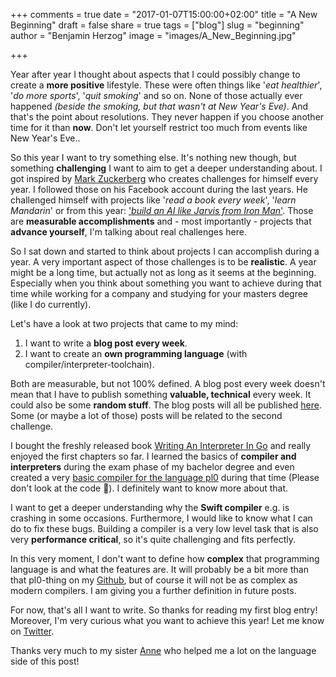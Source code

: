 +++
comments = true
date = "2017-01-07T15:00:00+02:00"
title = "A New Beginning"
draft = false
share = true
tags = ["blog"]
slug = "beginning"
author = "Benjamin Herzog"
image = "images/A_New_Beginning.jpg"

+++

Year after year I thought about aspects that I could possibly change to create a **more positive** lifestyle. These were often things like '*eat healthier*', '*do more sports*', '*quit smoking*' and so on. None of those actually ever happened *(beside the smoking, but that wasn't at New Year's Eve)*. And that's the point about resolutions. They never happen if you choose another time for it than **now**. Don't let yourself restrict too much from events like New Year's Eve..

So this year I want to try something else. It's nothing new though, but something **challenging** I want to aim to get a deeper understanding about. I got inspired by [Mark Zuckerberg](https://www.facebook.com/zuck) who creates challenges for himself every year. I followed those on his Facebook account during the last years. He challenged himself with projects like '*read a book every week*', '*learn Mandarin*' or from this year: ['*build an AI like Jarvis from Iron Man*'](https://www.facebook.com/notes/mark-zuckerberg/building-jarvis/10154361492931634/). Those are **measurable accomplishments** and - most importantly - projects that **advance yourself**, I'm talking about real challenges here.

So I sat down and started to think about projects I can accomplish during a year. A very important aspect of those challenges is to be **realistic**. A year might be a long time, but actually not as long as it seems at the beginning. Especially when you think about something you want to achieve during that time while working for a company and studying for your masters degree (like I do currently).

Let's have a look at two projects that came to my mind:

1. I want to write a **blog post every week**.
2. I want to create an **own programming language** (with compiler/interpreter-toolchain).

Both are measurable, but not 100% defined. A blog post every week doesn't mean that I have to publish something **valuable, technical** every week. It could also be some **random stuff**. The blog posts will all be published [here](https://blog.benchr.de). Some (or maybe a lot of those) posts will be related to the second challenge.

I bought the freshly released book [Writing An Interpreter In Go](https://interpreterbook.com) and really enjoyed the first chapters so far. I learned the basics of **compiler and interpreters** during the exam phase of my bachelor degree and even created a very [basic compiler for the language pl0](https://github.com/BenchR267/pl0Compiler) during that time (Please don't look at the code 🙈). I definitely want to know more about that.

I want to get a deeper understanding why the **Swift compiler** e.g. is crashing in some occasions. Furthermore, I would like to know what I can do to fix these bugs. Building a compiler is a very low level task that is also very **performance critical**, so it's quite challenging and fits perfectly.

In this very moment, I don't want to define how **complex** that programming language is and what the features are. It will probably be a bit more than that pl0-thing on my [Github](https://github.com/BenchR267), but of course it will not be as complex as modern compilers. I am giving you a further definition in future posts.

For now, that's all I want to write. So thanks for reading my first blog entry! Moreover, I'm very curious what you want to achieve this year! Let me know on [Twitter](https://twitter.com/benchr).

Thanks very much to my sister [Anne](https://www.instagram.com/anne_fridolina/) who helped me a lot on the language side of this post!
